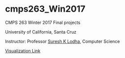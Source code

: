 # cmps263_Win2017
CMPS 263 Winter 2017 Final projects

University of California, Santa Cruz

Instructor: Professor <a href="https://users.soe.ucsc.edu/~lodha/">Suresh K Lodha</a>, Computer Science

<a href="https://sureshlodha.github.io/CMPS263_Winter2017/">Visualization Link</a>
